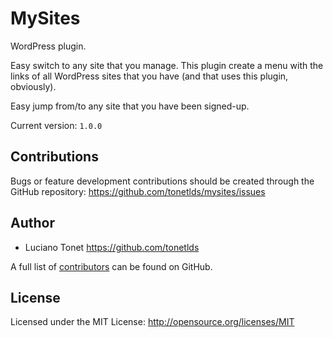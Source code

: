# MySites

WordPress plugin.

Easy switch to any site that you manage.
This plugin create a menu with the links of all WordPress sites that you have (and that uses this plugin, obviously).

Easy jump from/to any site that you have been signed-up.

Current version: `1.0.0`

## Contributions

Bugs or feature development contributions should be created through the GitHub repository:
<https://github.com/tonetlds/mysites/issues>

## Author
* Luciano Tonet <https://github.com/tonetlds>

A full list of [contributors](https://github.com/tonetlds/mysites/graphs/contributors) can be found on GitHub.

## License
Licensed under the MIT License: http://opensource.org/licenses/MIT